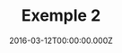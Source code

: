 ---
uuid: f4938728-4b21-47a1-819b-7d505b2e062c
locale: it
date: 2016-03-12T00:00:00.000Z
published: true
project: "for"
contentType: "news"
slug: "question"
title: "Exemple 2"
description: "<p>Lorem ipsum dolor sit amet consectetur adipisicing elit. Sed distinctio modi maiores quasi sunt totam voluptatum mollitia corrupti veritatis id accusamus, excepturi accusantium eligendi minima molestiae eaque omnis cumque? Deleniti.</p>
    <p>Lorem ipsum dolor sit amet consectetur adipisicing elit. Sed distinctio modi maiores quasi sunt totam voluptatum mollitia corrupti veritatis id accusamus, excepturi accusantium eligendi minima molestiae eaque omnis cumque? Deleniti.</p>
    <p>Lorem ipsum dolor sit amet consectetur adipisicing elit. Sed distinctio modi maiores quasi sunt totam voluptatum mollitia corrupti veritatis id accusamus, excepturi accusantium eligendi minima molestiae eaque omnis cumque? Deleniti.</p>
    <p>Lorem ipsum dolor sit amet consectetur adipisicing elit. Sed distinctio modi maiores quasi sunt totam voluptatum mollitia corrupti veritatis id accusamus, excepturi accusantium eligendi minima molestiae eaque omnis cumque? Deleniti.</p>
    <p>Lorem ipsum dolor sit amet consectetur adipisicing elit. Sed distinctio modi maiores quasi sunt totam voluptatum mollitia corrupti veritatis id accusamus, excepturi accusantium eligendi minima molestiae eaque omnis cumque? Deleniti.</p>
    <p>Lorem ipsum dolor sit amet consectetur adipisicing elit. Sed distinctio modi maiores quasi sunt totam voluptatum mollitia corrupti veritatis id accusamus, excepturi accusantium eligendi minima molestiae eaque omnis cumque? Deleniti.</p>
    <p>Lorem ipsum dolor sit amet consectetur adipisicing elit. Sed distinctio modi maiores quasi sunt totam voluptatum mollitia corrupti veritatis id accusamus, excepturi accusantium eligendi minima molestiae eaque omnis cumque? Deleniti.</p>
    <p>Lorem ipsum dolor sit amet consectetur adipisicing elit. Sed distinctio modi maiores quasi sunt totam voluptatum mollitia corrupti veritatis id accusamus, excepturi accusantium eligendi minima molestiae eaque omnis cumque? Deleniti.</p>
    <p>Lorem ipsum dolor sit amet consectetur adipisicing elit. Sed distinctio modi maiores quasi sunt totam voluptatum mollitia corrupti veritatis id accusamus, excepturi accusantium eligendi minima molestiae eaque omnis cumque? Deleniti.</p>"
items:
  - fake: true
    image_url: "https://cdn.ttc.io/i/fit/406/228/sm/0/plain/fake-or-real-news-edition/1.jpg"
    title: "The 2 title of the item is maximum 64 characters long"
    text: "The title of the item is maximum 160 characters long. Sed distinctio modi maiores quasi sunt totam voluptatum mollitia corrupti veritatis id accusamus, excepturi?"
    click_count: 135
  - fake: true
    image_url: "https://cdn.ttc.io/i/fit/406/228/sm/0/plain/fake-or-real-news-edition/1.jpg"
    title: "The title of the item is maximum 64 characters long"
    text: "The title of the item is maximum 160 characters long. Sed distinctio modi maiores quasi sunt totam voluptatum mollitia corrupti veritatis id accusamus, excepturi?"
    click_count: 468
  - fake: false
    image_url: "https://cdn.ttc.io/i/fit/406/228/sm/0/plain/fake-or-real-news-edition/1.jpg"
    title: "The title of the item is maximum 64 characters long"
    text: "The title of the item is maximum 160 characters long. Sed distinctio modi maiores quasi sunt totam voluptatum mollitia corrupti veritatis id accusamus, excepturi?"
    click_count: 680
  - fake: false
    image_url: "https://cdn.ttc.io/i/fit/406/228/sm/0/plain/fake-or-real-news-edition/1.jpg"
    title: "The title of the item is maximum 64 characters long"
    text: "The title of the item is ***maximum*** 160 characters long. Sed distinctio modi maiores quasi sunt totam voluptatum mollitia corrupti veritatis id accusamus, excepturi?"
    click_count: 357
---